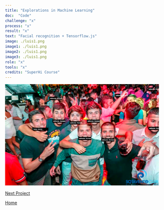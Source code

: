 ```yaml
---
title: "Explorations in Machine Learning"
doc:  "Code"
challenge: "x"
process: "x"
result: "x"
text: "Facial recognition + Tensorflow.js"
image: ./luis1.png
image1: ./luis1.png
image2: ./luis1.png
image3: ./luis1.png
role: "x"
tools: "x"
credits: "SuperHi Course"
---
```


![Hero](./luis1.png)

[Next Project](/apis)

[Home](/)
